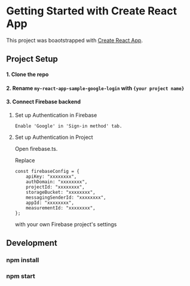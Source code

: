# Getting Started with Create React App

This project was boaotstrapped with [Create React App](https://github.com/facebook/create-react-app).

## Project Setup

#### 1. Clone the repo

#### 2. Rename `my-react-app-sample-google-login` with `{your project name}`

#### 3. Connect Firebase backend

1.  Set up Authentication in Firebase

        Enable 'Google' in 'Sign-in method' tab.

2.  Set up Authentication in Project

    Open firebase.ts.

    Replace

    ```
    const firebaseConfig = {
        apiKey: "xxxxxxxx",
        authDomain: "xxxxxxxx",
        projectId: "xxxxxxxx",
        storageBucket: "xxxxxxxx",
        messagingSenderId: "xxxxxxxx",
        appId: "xxxxxxxx",
        measurementId: "xxxxxxxx",
    };
    ```

    with your own Firebase project's settings

## Development

### npm install

### npm start
